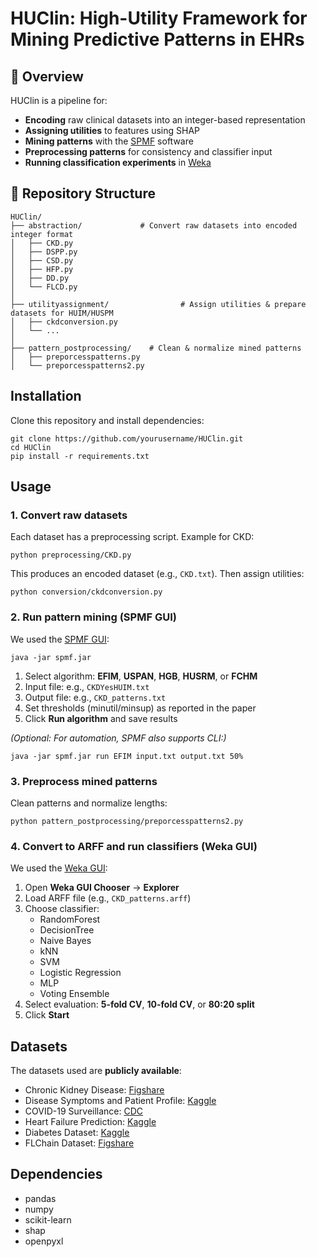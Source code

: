 # HUClin: High-Utility Framework for Mining Predictive Patterns in EHRs

## 🔹 Overview

HUClin is a pipeline for:

- **Encoding** raw clinical datasets into an integer-based representation  
- **Assigning utilities** to features using SHAP  
- **Mining patterns** with the [SPMF](http://www.philippe-fournier-viger.com/spmf/) software  
- **Preprocessing patterns** for consistency and classifier input  
- **Running classification experiments** in [Weka](https://www.cs.waikato.ac.nz/ml/weka/)  

## 🔹 Repository Structure
```
HUClin/
├── abstraction/             # Convert raw datasets into encoded integer format
│   ├── CKD.py
│   ├── DSPP.py
│   ├── CSD.py
│   ├── HFP.py
│   ├── DD.py
│   └── FLCD.py
│
├── utilityassignment/                # Assign utilities & prepare datasets for HUIM/HUSPM
│   ├── ckdconversion.py
│   └── ...
│
├── pattern_postprocessing/    # Clean & normalize mined patterns
│   ├── preporcesspatterns.py
│   └── preporcesspatterns2.py
```

## Installation

Clone this repository and install dependencies:

```
git clone https://github.com/yourusername/HUClin.git
cd HUClin
pip install -r requirements.txt
```

## Usage
### 1. Convert raw datasets
Each dataset has a preprocessing script. Example for CKD:

```
python preprocessing/CKD.py 
```
This produces an encoded dataset (e.g., `CKD.txt`).   Then assign utilities:

```
python conversion/ckdconversion.py 
```

### 2. Run pattern mining (SPMF GUI)

We used the [SPMF GUI](http://www.philippe-fournier-viger.com/spmf/):

```
java -jar spmf.jar
```

1. Select algorithm: **EFIM**, **USPAN**, **HGB**, **HUSRM**, or **FCHM**  
2. Input file: e.g., `CKDYesHUIM.txt`  
3. Output file: e.g., `CKD_patterns.txt`  
4. Set thresholds (minutil/minsup) as reported in the paper  
5. Click **Run algorithm** and save results  

*(Optional: For automation, SPMF also supports CLI:)*

```
java -jar spmf.jar run EFIM input.txt output.txt 50%
```
### 3. Preprocess mined patterns

Clean patterns and normalize lengths:

```
python pattern_postprocessing/preporcesspatterns2.py 
```

### 4. Convert to ARFF and run classifiers (Weka GUI)

We used the [Weka GUI](https://www.cs.waikato.ac.nz/ml/weka/):

1. Open **Weka GUI Chooser** → **Explorer**  
2. Load ARFF file (e.g., `CKD_patterns.arff`)  
3. Choose classifier:  
   - RandomForest  
   - DecisionTree  
   - Naive Bayes  
   - kNN  
   - SVM  
   - Logistic Regression  
   - MLP  
   - Voting Ensemble  
4. Select evaluation: **5-fold CV**, **10-fold CV**, or **80:20 split**  
5. Click **Start**

##  Datasets

The datasets used are **publicly available**:

- Chronic Kidney Disease: [Figshare](https://figshare.com/articles/dataset/6711155)  
- Disease Symptoms and Patient Profile: [Kaggle](https://www.kaggle.com/datasets/uom190346a/disease-symptoms-and-patient-profile-dataset)  
- COVID-19 Surveillance: [CDC](https://data.cdc.gov/Case-Surveillance/COVID-19-Case-Surveillance-Public-Use-Data-with-Ge/n8mc-b4w4)  
- Heart Failure Prediction: [Kaggle](https://www.kaggle.com/datasets/fedesoriano/heart-failure-prediction)  
- Diabetes Dataset: [Kaggle](https://www.kaggle.com/datasets/uciml/pima-indians-diabetes-database)  
- FLChain Dataset: [Figshare](https://figshare.com/articles/dataset/CK4Gen_High_Utility_Synthetic_Survival_Datasets/27611388)

##  Dependencies

- pandas  
- numpy  
- scikit-learn  
- shap  
- openpyxl  
